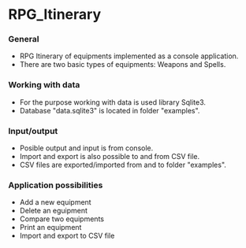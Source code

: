 # RPG_Itinerary

### General
- RPG Itinerary of equipments implemented as a console application.
- There are two basic types of equipments: Weapons and Spells.

### Working with data
- For the purpose working with data is used library Sqlite3.
- Database "data.sqlite3" is located in folder "examples".

### Input/output
- Posible output and input is from console.
- Import and export is also possible to and from CSV file.
- CSV files are exported/imported from and to folder "examples".

### Application possibilities
- Add a new equipment
- Delete an eguipment
- Compare two equipments
- Print an equipment
- Import and export to CSV file

